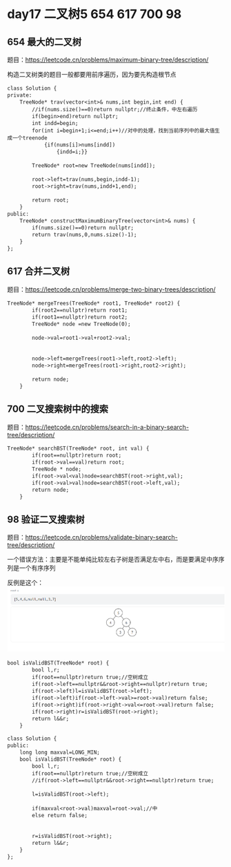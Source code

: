 # day17 二叉树5 654 617 700 98

## 654 最大的二叉树
题目：https://leetcode.cn/problems/maximum-binary-tree/description/

构造二叉树类的题目一般都要用前序遍历，因为要先构造根节点

```
class Solution {
private:
    TreeNode* trav(vector<int>& nums,int begin,int end) {
        //if(nums.size()==0)return nullptr;//终止条件，中左右遍历
        if(begin>end)return nullptr;
        int indd=begin;
        for(int i=begin+1;i<=end;i++)//对中的处理，找到当前序列中的最大值生成一个treenode
            {if(nums[i]>nums[indd])
                {indd=i;}}

        TreeNode* root=new TreeNode(nums[indd]);
        
        root->left=trav(nums,begin,indd-1);
        root->right=trav(nums,indd+1,end);

        return root;
    }
public:
    TreeNode* constructMaximumBinaryTree(vector<int>& nums) {
        if(nums.size()==0)return nullptr;
        return trav(nums,0,nums.size()-1);
    }
};
```

## 617 合并二叉树
题目：https://leetcode.cn/problems/merge-two-binary-trees/description/


```
TreeNode* mergeTrees(TreeNode* root1, TreeNode* root2) {
        if(root2==nullptr)return root1;
        if(root1==nullptr)return root2;
        TreeNode* node =new TreeNode(0);

        node->val=root1->val+root2->val;
        

        node->left=mergeTrees(root1->left,root2->left);
        node->right=mergeTrees(root1->right,root2->right);

        return node;
    }
```

## 700 二叉搜索树中的搜索
题目：https://leetcode.cn/problems/search-in-a-binary-search-tree/description/



```
TreeNode* searchBST(TreeNode* root, int val) {
        if(root==nullptr)return root;
        if(root->val==val)return root;
        TreeNode * node;
        if(root->val<val)node=searchBST(root->right,val);
        if(root->val>val)node=searchBST(root->left,val);
        return node;
    }
```

## 98 验证二叉搜索树
题目：https://leetcode.cn/problems/validate-binary-search-tree/description/


一个错误方法：主要是不能单纯比较左右子树是否满足左中右，而是要满足中序序列是一个有序序列

反例是这个：
![alt text](images/image-4.png)
```
bool isValidBST(TreeNode* root) {
        bool l,r;
        if(root==nullptr)return true;//空树成立
        if(root->left==nullptr&&root->right==nullptr)return true;
        if(root->left)l=isValidBST(root->left);
        if(root->left)if(root->left->val>=root->val)return false;
        if(root->right)if(root->right->val<=root->val)return false;
        if(root->right)r=isValidBST(root->right);
        return l&&r;
    }
```

```
class Solution {
public:
    long long maxval=LONG_MIN;
    bool isValidBST(TreeNode* root) {
        bool l,r;
        if(root==nullptr)return true;//空树成立
        //if(root->left==nullptr&&root->right==nullptr)return true;

        l=isValidBST(root->left);

        if(maxval<root->val)maxval=root->val;//中
        else return false; 


        r=isValidBST(root->right);
        return l&&r;
    }
};
```